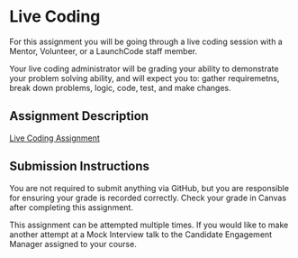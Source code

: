 # Live Coding
For this assignment you will be going through a live coding session with a Mentor, Volunteer,
or a LaunchCode staff member.

Your live coding administrator will be grading your ability to demonstrate your problem solving 
ability, and will expect you to: gather requiremetns, break down problems, logic, code, test,
and make changes.

## Assignment Description
[Live Coding Assignment](https://education.launchcode.org/liftoff/assignments/live-coding/)

## Submission Instructions
You are not required to submit anything via GitHub, but you are responsible for ensuring your 
grade is recorded correctly. Check your grade in Canvas after completing this assignment.

This assignment can be attempted multiple times. If you would like to make another attempt 
at a Mock Interview talk to the Candidate Engagement Manager assigned to your course.